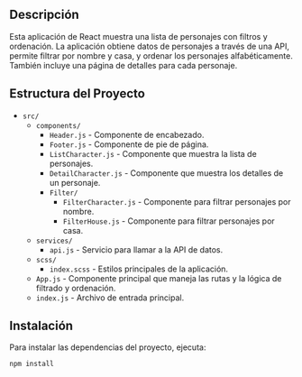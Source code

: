 

## Descripción

Esta aplicación de React muestra una lista de personajes con filtros y ordenación. La aplicación obtiene datos de personajes a través de una API, permite filtrar por nombre y casa, y ordenar los personajes alfabéticamente. También incluye una página de detalles para cada personaje.

## Estructura del Proyecto

- `src/`
  - `components/`
    - `Header.js` - Componente de encabezado.
    - `Footer.js` - Componente de pie de página.
    - `ListCharacter.js` - Componente que muestra la lista de personajes.
    - `DetailCharacter.js` - Componente que muestra los detalles de un personaje.
    - `Filter/`
      - `FilterCharacter.js` - Componente para filtrar personajes por nombre.
      - `FilterHouse.js` - Componente para filtrar personajes por casa.
  - `services/`
    - `api.js` - Servicio para llamar a la API de datos.
  - `scss/`
    - `index.scss` - Estilos principales de la aplicación.
  - `App.js` - Componente principal que maneja las rutas y la lógica de filtrado y ordenación.
  - `index.js` - Archivo de entrada principal.

## Instalación

Para instalar las dependencias del proyecto, ejecuta:

```bash
npm install
